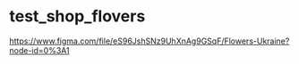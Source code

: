 # test_shop_flovers
https://www.figma.com/file/eS96JshSNz9UhXnAg9GSqF/Flowers-Ukraine?node-id=0%3A1
